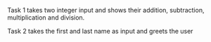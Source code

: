 Task 1 takes two integer input and shows their addition, subtraction, multiplication and division.

Task 2 takes the first and last name as input and greets the user

